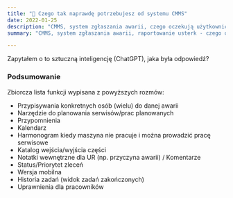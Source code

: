 ```yaml
---
title: "🤔 Czego tak naprawdę potrzebujesz od systemu CMMS"
date: 2022-01-25
description: "CMMS, system zgłaszania awarii, czego oczekują użytkownicy?"
summary: "CMMS, system zgłaszania awarii, raportowanie usterk - czego oczekują użytkownicy?"

---
```

Zapytałem o to sztuczną inteligencję (ChatGPT), jaka była odpowiedź?

 
### Podsumowanie

Zbiorcza lista funkcji wypisana z powyższych rozmów:

- Przypisywania konkretnych osób (wielu) do danej awarii
- Narzędzie do planowania serwisów/prac planowanych
- Przypomnienia
- Kalendarz
- Harmonogram kiedy maszyna nie pracuje i można prowadzić pracę serwisowe
- Katalog wejścia/wyjścia części
- Notatki wewnętrzne dla UR (np. przyczyna awarii) / Komentarze
- Status/Priorytet zleceń
- Wersja mobilna
- Historia zadań (widok zadań zakończonych)
- Uprawnienia dla pracowników

